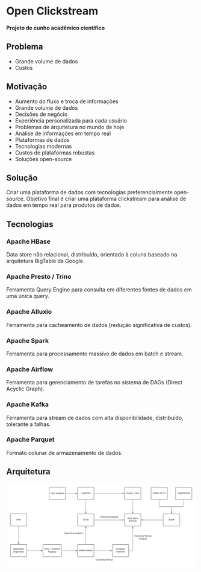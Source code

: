 # Open Clickstream

**Projeto de cunho acadêmico científico**

## Problema

- Grande volume de dados
- Custos

## Motivação

- Aumento do fluxo e troca de informações
- Grande volume de dados
- Decisões de negócio
- Experiência personalizada para cada usuário
- Problemas de arquitetura no mundo de hoje
- Análise de informações em tempo real
- Plataformas de dados
- Tecnologias modernas
- Custos de plataformas robustas
- Soluções open-source

## Solução

Criar uma plataforma de dados com tecnologias preferencialmente open-source. Objetivo final é criar uma plataforma clickstream para análise de dados em tempo real para produtos de dados.

## Tecnologias

### Apache HBase

Data store não relacional, distribuído, orientado à coluna baseado na arquitetura BigTable da Google.

### Apache Presto / Trino

Ferramenta Query Engine para consulta em diferentes fontes de dados em uma única query.

### Apache Alluxio

Ferramenta para cacheamento de dados (redução significativa de custos).

### Apache Spark

Ferramenta para processamento massivo de dados em batch e stream.

### Apache Airflow

Ferramenta para gerenciamento de tarefas no sistema de DAGs (Direct Acyclic Graph).

### Apache Kafka

Ferramenta para stream de dados com alta disponibilidade, distribuído, tolerante a falhas.

### Apache Parquet

Formato colunar de armazenamento de dados.

## Arquitetura

![Initial archtecture](./doc/images/architecture.png)
